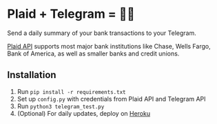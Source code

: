 # Plaid + Telegram = 💸📲

Send a daily summary of your bank transactions to your Telegram.

[Plaid API](https://plaid.com/docs/) supports most major bank institutions like Chase, Wells Fargo, Bank of America, as well as smaller banks and credit unions.

## Installation

1. Run `pip install -r requirements.txt`
2. Set up `config.py` with credentials from Plaid API and Telegram API
3. Run `python3 telegram_test.py` 
4. (Optional) For daily updates, deploy on [Heroku](www.heroku.com)